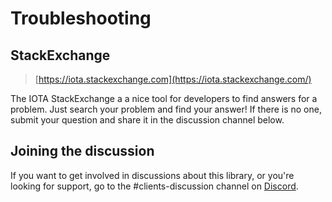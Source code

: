# Troubleshooting


## StackExchange

> [https://iota.stackexchange.com](https://iota.stackexchange.com/)

The IOTA StackExchange a a nice tool for developers to find answers for a problem. Just search your problem and find your answer! If there is no one, submit your question and share it in the discussion channel below.

## Joining the discussion
If you want to get involved in discussions about this library, or you're looking for support, go to the #clients-discussion channel on [Discord](https://discord.iota.org).